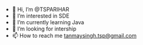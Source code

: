 - 👋 Hi, I’m @TSPARIHAR
- 👀 I’m interested in SDE
- 🌱 I’m currently learning Java
- 💞️ I’m looking for intership
- 📫 How to reach me tanmaysingh.tsp@gmail.com

<!---
TSPARIHAR/TSPARIHAR is a ✨ special ✨ repository because its `README.md` (this file) appears on your GitHub profile.
You can click the Preview link to take a look at your changes.
--->
